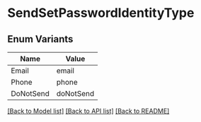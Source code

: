 # SendSetPasswordIdentityType

## Enum Variants

| Name | Value |
|---- | -----|
| Email | email |
| Phone | phone |
| DoNotSend | doNotSend |


[[Back to Model list]](../README.md#documentation-for-models) [[Back to API list]](../README.md#documentation-for-api-endpoints) [[Back to README]](../README.md)


